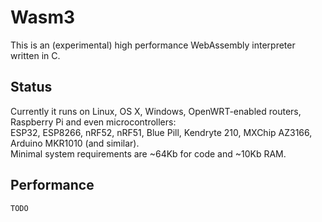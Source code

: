 # Wasm3

This is an (experimental) high performance WebAssembly interpreter written in C.

## Status
Currently it runs on Linux, OS X, Windows, OpenWRT-enabled routers, Raspberry Pi and even microcontrollers:  
ESP32, ESP8266, nRF52, nRF51, Blue Pill, Kendryte 210, MXChip AZ3166, Arduino MKR1010 (and similar).  
Minimal system requirements are ~64Kb for code and ~10Kb RAM.

## Performance

`TODO`
